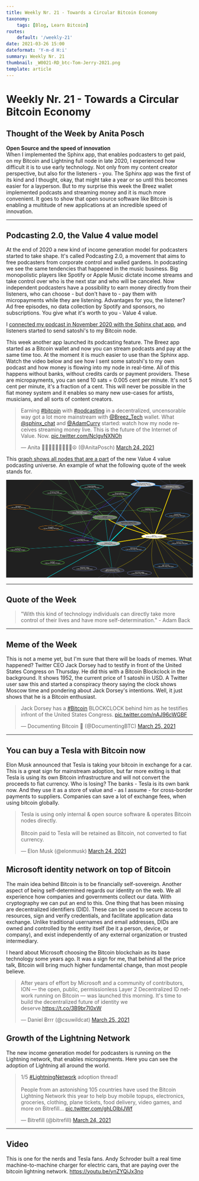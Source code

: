 ```yaml
---
title: Weekly Nr. 21 - Towards a Circular Bitcoin Economy
taxonomy:
    tags: [Blog, Learn Bitcoin]
routes:
    default: '/weekly-21'
date: 2021-03-26 15:00
dateformat: 'Y-m-d H:i'
summary: Weekly Nr. 21
thumbnail: _W0021-RD_btc-Tom-Jerry-2021.png
template: article
---
```


# Weekly Nr. 21 - Towards a Circular Bitcoin Economy

## Thought of the Week by Anita Posch

**Open Source and the speed of innovation**  
When I implemented the Sphinx app, that enables podcasters to get paid, on my Bitcoin and Lightning full node in late 2020, I experienced how difficult it is to use early technology. Not only from my content creator perspective, but also for the listeners - you. The Sphinx app was the first of its kind and I thought, okay, that might take a year or so until this becomes easier for a layperson. But to my surprise this week the Breez wallet implemented podcasts and streaming money and it is much more convenient. It goes to show that open source software like Bitcoin is enabling a multitude of new applications at an incredible speed of innovation.

---
## Podcasting 2.0, the Value 4 value model
At the end of 2020 a new kind of income generation model for podcasters started to take shape. It's called Podcasting 2.0, a movement that aims to free podcasters from corporate control and walled gardens. In podcasting we see the same tendencies that happened in the music business. Big monopolistic players like Spotify or Apple Music dictate income streams and take control over who is the next star and who will be canceled. Now independent podcasters have a possibility to earn money directly from their listeners, who can choose - but don't have to - pay them with micropayments while they are listening. Advantages for you, the listener? Ad free episodes, no data collection by Spotify and sponsors, no subscriptions. You give what it's worth to you - Value 4 value.

I [connected my podcast in November 2020 with the Sphinx chat app](https://anitaposch.com/bitcoin-podcast-enable-streaming-money), and listeners started to send satoshi's to my Bitcoin node. 

This week another app launched its podcasting feature. The Breez app started as a Bitcoin wallet and now you can stream podcasts and pay at the same time too. At the moment it is much easier to use than the Sphinx app. Watch the video below and see how I sent some satoshi's to my own podcast and how money is flowing into my node in real-time. All of this happens without banks, without credits cards or payment providers. These are micropayments, you can send 10 sats = 0.005 cent per minute. It's not 5 cent per minute, it's a fraction of a cent. This will never be possible in the fiat money system and it enables so many new use-cases for artists, musicians, and all sorts of content creators.

<blockquote class="twitter-tweet"><p lang="en" dir="ltr">Earning <a href="https://twitter.com/hashtag/bitcoin?src=hash&amp;ref_src=twsrc%5Etfw">#bitcoin</a> with <a href="https://twitter.com/hashtag/podcasting?src=hash&amp;ref_src=twsrc%5Etfw">#podcasting</a> in a decentralized, uncensorable way got a lot more mainstream with <a href="https://twitter.com/Breez_Tech?ref_src=twsrc%5Etfw">@Breez_Tech</a> wallet. What <a href="https://twitter.com/sphinx_chat?ref_src=twsrc%5Etfw">@sphinx_chat</a> and <a href="https://twitter.com/adamcurry?ref_src=twsrc%5Etfw">@AdamCurry</a> started: watch how my node receives streaming money live. This is the future of the Internet of Value. Now. <a href="https://t.co/NclgyNXNOh">pic.twitter.com/NclgyNXNOh</a></p>&mdash; Anita ✊🏼🔑🏳️‍🌈🏊🏻🚴‍♂️☮️ (@AnitaPosch) <a href="https://twitter.com/AnitaPosch/status/1374652725372321799?ref_src=twsrc%5Etfw">March 24, 2021</a></blockquote> 
<script async src="https://platform.twitter.com/widgets.js" charset="utf-8"></script>


This [graph shows all nodes that are a part](https://lightningwiki.net/g/?g=podcaster&t=Tag%20podcaster) of the new Value 4 value podcasting universe. An example of what the following quote of the week stands for.

![](_w0021-210325-podcasters-nodes-v4v-small.png)

---
## Quote of the Week

> "With this kind of technology individuals can directly take more control of their lives and have more self-determination." - Adam Back

---
## Meme of the Week
This is not a meme yet, but I'm sure that there will be loads of memes. What happened? Twitter CEO Jack Dorsey had to testify in front of the United States Congress on Thursday. He did this with a Bitcoin Blockclock in the background. It shows 1952, the current price of 1 satoshi in USD. A Twitter user saw this and started a conspiracy theory saying the clock shows Moscow time and pondering about Jack Dorsey's intentions. Well, it just shows that he is a Bitcoin enthusiast.

<blockquote class="twitter-tweet"><p lang="en" dir="ltr">Jack Dorsey has a <a href="https://twitter.com/hashtag/Bitcoin?src=hash&amp;ref_src=twsrc%5Etfw">#Bitcoin</a> BLOCKCLOCK behind him as he testifies infront of the United States Congress. <a href="https://t.co/nAJ96cWGBF">pic.twitter.com/nAJ96cWGBF</a></p>&mdash; Documenting Bitcoin 📄 (@DocumentingBTC) <a href="https://twitter.com/DocumentingBTC/status/1375129546635235329?ref_src=twsrc%5Etfw">March 25, 2021</a></blockquote> 
<script async src="https://platform.twitter.com/widgets.js" charset="utf-8"></script>


---
## You can buy a Tesla with Bitcoin now
Elon Musk announced that Tesla is taking your bitcoin in exchange for a car. This is a great sign for mainstream adoption, but far more exiting is that Tesla is using its own Bitcoin infrastructure and will not convert the proceeds to fiat currency. Who is losing? The banks - Tesla is its own bank now. And they use it as a store of value and - as I assume - for cross-border payments to suppliers. Companies can save a lot of exchange fees, when using bitcoin globally.

<blockquote class="twitter-tweet"><p lang="en" dir="ltr">Tesla is using only internal &amp; open source software &amp; operates Bitcoin nodes directly.<br><br>Bitcoin paid to Tesla will be retained as Bitcoin, not converted to fiat currency.</p>&mdash; Elon Musk (@elonmusk) <a href="https://twitter.com/elonmusk/status/1374619379929772034?ref_src=twsrc%5Etfw">March 24, 2021</a></blockquote> 
<script async src="https://platform.twitter.com/widgets.js" charset="utf-8"></script>



## Microsoft identity network on top of Bitcoin
The main idea behind Bitcoin is to be financially self-sovereign. Another aspect of being self-determined regards our identity on the web. We all experience how companies and governments collect our data. With cryptography we can put an end to this. One thing that has been missing are decentralized identifiers (DID). 
These can be used to secure access to resources, sign and verify credentials, and facilitate application data exchange. Unlike traditional usernames and email addresses, DIDs are owned and controlled by the entity itself (be it a person, device, or company), and exist independently of any external organization or trusted intermediary. 

I heard about Microsoft choosing the Bitcoin blockchain as its base technology some years ago. It was a sign for me, that behind all the price talk, Bitcoin will bring much higher fundamental change, than most people believe.

<blockquote class="twitter-tweet"><p lang="en" dir="ltr">After years of effort by Microsoft and a community of contributors, ION — the open, public, permissionless Layer 2 Decentralized ID network running on Bitcoin — was launched this morning. It&#39;s time to build the decentralized future of identity we deserve.<a href="https://t.co/3B9br7I0xW">https://t.co/3B9br7I0xW</a></p>&mdash; Daniel Ƀrrr (@csuwildcat) <a href="https://twitter.com/csuwildcat/status/1375125876736548870?ref_src=twsrc%5Etfw">March 25, 2021</a></blockquote> 
<script async src="https://platform.twitter.com/widgets.js" charset="utf-8"></script>


## Growth of the Lightning Network
The new income generation model for podcasters is running on the Lightning network, that enables micropayments. Here you can see the adoption of Lightning all around the world.
<blockquote class="twitter-tweet"><p lang="en" dir="ltr">1/5 <a href="https://twitter.com/hashtag/LightningNetwork?src=hash&amp;ref_src=twsrc%5Etfw">#LightningNetwork</a> adoption thread!<br><br>People from an astonishing 105 countries have used the Bitcoin Lightning Network this year to help buy mobile topups, electronics, groceries, clothing, plane tickets, food delivery, video games, and more on Bitrefill... <a href="https://t.co/ghLOIbIJWf">pic.twitter.com/ghLOIbIJWf</a></p>&mdash; Bitrefill (@bitrefill) <a href="https://twitter.com/bitrefill/status/1374711107500249099?ref_src=twsrc%5Etfw">March 24, 2021</a></blockquote> 
<script async src="https://platform.twitter.com/widgets.js" charset="utf-8"></script>


---
## Video
This is one for the nerds and Tesla fans. Andy Schroder built a real time machine-to-machine charger for electric cars, that are paying over the bitcoin lightning network. 
https://youtu.be/ynZYQiJx3no


